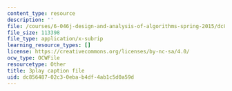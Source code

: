 ```yaml
---
content_type: resource
description: ''
file: /courses/6-046j-design-and-analysis-of-algorithms-spring-2015/dc85648702c30ebab4df4ab1c5d0a59d_eHZifpgyH_4.srt
file_size: 113398
file_type: application/x-subrip
learning_resource_types: []
license: https://creativecommons.org/licenses/by-nc-sa/4.0/
ocw_type: OCWFile
resourcetype: Other
title: 3play caption file
uid: dc856487-02c3-0eba-b4df-4ab1c5d0a59d
---
```

